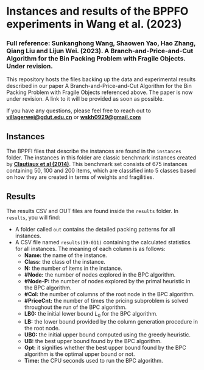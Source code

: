 # Instances and results of the BPPFO experiments in Wang et al. (2023)

### Full reference: Sunkanghong Wang, Shaowen Yao, Hao Zhang, Qiang Liu and Lijun Wei. (2023). A Branch-and-Price-and-Cut Algorithm for the Bin Packing Problem with Fragile Objects. Under revision.

This repository hosts the files backing up the data and experimental results described in our paper A Branch-and-Price-and-Cut Algorithm for the Bin Packing Problem with Fragile Objects referenced above. The paper is now under revision. A link to it will be provided as soon as possible.

If you have any questions, please feel free to reach out to **[villagerwei@gdut.edu.cn](mailto:villagerwei@gdut.edu.cn)** or **[wskh0929@gmail.com](mailto:wskh0929@gmail.com)**

## Instances

The BPPFI files that describe the instances are found in the `instances` folder. The instances in this folder are classic benchmark instances created by [**Clautiaux et al (2014)**](https://doi.org/10.1016/j.dam.2012.04.010). This benchmark set consists of 675 instances containing 50, 100 and 200 items, which are classified into 5 classes based on how they are created in terms of weights and fragilities.

## Results

The results CSV and OUT files are found inside the `results` folder. In ``results``, you will find:

- A folder called ``out`` contains the detailed packing patterns for all instances.
- A CSV file named ``results(19-011)`` containing the calculated statistics for all instances. The meaning of each column is as follows:
  - **Name:** the name of the instance.
  - **Class:** the class of the instance.
  - **N:** the number of items in the instance.
  - **#Node:** the number of nodes explored in the BPC algorithm.
  - **#Node-P:** the number of nodes explored by the primal heuristic in the BPC algorithm.
  - **#Col:** the number of columns of the root node in the BPC algorithm.
  - **#PriceCnt:** the number of times the pricing subproblem is solved throughout the run of the BPC algorithm.
  - **LB0:** the initial lower bound $L_0$ for the BPC algorithm.
  - **LB:** the lower bound provided by the column generation procedure in the root node.
  - **UB0:** the initial upper bound computed using the greedy heuristic.
  - **UB:** the best upper bound found by the BPC algorithm.
  - **Opt:** it signifies whether the best upper bound found by the BPC algorithm is the optimal upper bound or not.
  - **Time:** the CPU seconds used to run the BPC algorithm.